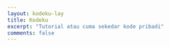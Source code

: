 ```yaml
---
layout: kodeku-lay
title: Kodeku
excerpt: "Tutorial atau cuma sekedar kode pribadi"
comments: false
---
```

